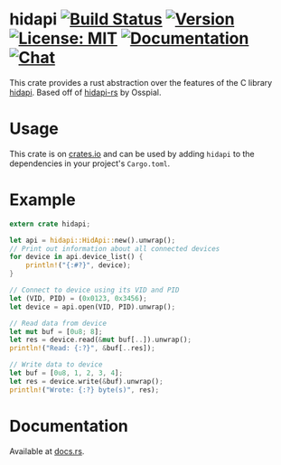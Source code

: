 # hidapi [![Build Status](https://travis-ci.org/ruabmbua/hidapi-rs.svg?branch=master)](https://travis-ci.org/ruabmbua/hidapi-rs) [![Version](https://img.shields.io/crates/v/hidapi.svg)](https://crates.io/crates/hidapi) [![License: MIT](https://img.shields.io/badge/License-MIT-yellow.svg)](https://github.com/Osspial/hidapi-rs/blob/master/LICENSE.txt) [![Documentation](https://docs.rs/hidapi/badge.svg)](https://docs.rs/hidapi) [![Chat](https://img.shields.io/badge/discord-devroom-blue.svg)](https://discordapp.com/invite/3ahhJGN)

This crate provides a rust abstraction over the features of the C library
[hidapi](https://github.com/libusb/hidapi). Based off of
[hidapi-rs](https://github.com/Osspial/hidapi-rs) by Osspial.

# Usage

This crate is on [crates.io](https://crates.io/crates/hidapi) and can be
used by adding `hidapi` to the dependencies in your project's `Cargo.toml`.

# Example

```rust
extern crate hidapi;

let api = hidapi::HidApi::new().unwrap();
// Print out information about all connected devices
for device in api.device_list() {
    println!("{:#?}", device);
}

// Connect to device using its VID and PID
let (VID, PID) = (0x0123, 0x3456);
let device = api.open(VID, PID).unwrap();

// Read data from device
let mut buf = [0u8; 8];
let res = device.read(&mut buf[..]).unwrap();
println!("Read: {:?}", &buf[..res]);

// Write data to device
let buf = [0u8, 1, 2, 3, 4];
let res = device.write(&buf).unwrap();
println!("Wrote: {:?} byte(s)", res);
```

# Documentation
Available at [docs.rs](https://docs.rs/hidapi).
